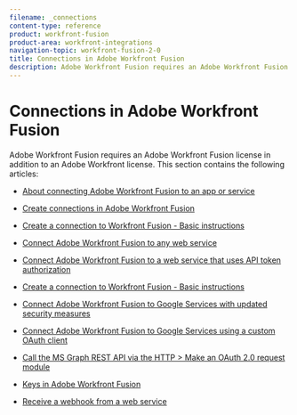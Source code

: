 ```yaml
---
filename: _connections
content-type: reference
product: workfront-fusion
product-area: workfront-integrations
navigation-topic: workfront-fusion-2-0
title: Connections in Adobe Workfront Fusion
description: Adobe Workfront Fusion requires an Adobe Workfront Fusion license in addition to an Adobe Workfront license.
---
```


# Connections in Adobe Workfront Fusion

Adobe Workfront Fusion requires an Adobe Workfront Fusion license in addition to an Adobe Workfront license.
This section contains the following articles:

* [About connecting Adobe Workfront Fusion to an app or service](../../workfront-fusion/connections/about-connecting-wf-fusion-to-app-or-service.md) 
* [Create connections in Adobe Workfront Fusion](../../workfront-fusion/connections/connection-instruction-toc.md) 
* [Create a connection to Workfront Fusion - Basic instructions](../../workfront-fusion/connections/connect-to-fusion-general.md)

  <!--
  Allow connections from Adobe Workfront Fusion
  -->

* [Connect Adobe Workfront Fusion to any web service](../../workfront-fusion/connections/connect-wf-fusion-to-any-web-service.md) 
* [Connect Adobe Workfront Fusion to a web service that uses API token authorization](../../workfront-fusion/connections/connect-wf-web-service-uses-api-token-auth.md) 
* [Create a connection to Workfront Fusion - Basic instructions](../../workfront-fusion/connections/connect-to-fusion-general.md) 
* [Connect Adobe Workfront Fusion to Google Services with updated security measures](../../workfront-fusion/connections/connect-to-google-with-new-security-measures.md) 
* [Connect Adobe Workfront Fusion to Google Services using a custom OAuth client](../../workfront-fusion/connections/connect-fusion-to-google-using-oauth.md) 
* [Call the MS Graph REST API via the HTTP > Make an OAuth 2.0 request module](../../workfront-fusion/connections/call-the-ms-graph-rest-api-.md) 
* [Keys in Adobe Workfront Fusion](../../workfront-fusion/connections/keys.md) 
* [Receive a webhook from a web service](../../workfront-fusion/connections/receive-a-webhook-from-a-web-service.md)

